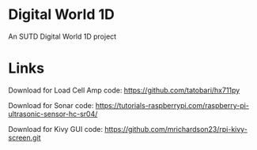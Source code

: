 # Digital World 1D

An SUTD Digital World 1D project

# Links

Download for Load Cell Amp code: https://github.com/tatobari/hx711py

Download for Sonar code: https://tutorials-raspberrypi.com/raspberry-pi-ultrasonic-sensor-hc-sr04/

Download for Kivy GUI code: https://github.com/mrichardson23/rpi-kivy-screen.git
